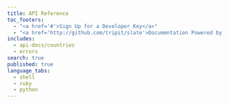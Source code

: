 ```yaml
---
title: API Reference
toc_footers: 
  - "<a href='#'>Sign Up for a Developer Key</a>"
  - "<a href='http://github.com/tripit/slate'>Documentation Powered by Slate</a>"
includes: 
  - api-docs/countries 
  - errors
search: true
published: true
language_tabs: 
  - shell
  - ruby
  - python
---
```


